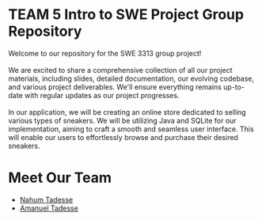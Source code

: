 # TEAM 5 Intro to SWE Project Group Repository
Welcome to our repository for the SWE 3313 group project!<br><br>We are excited to share a comprehensive collection of all our project materials, including slides, detailed documentation, our evolving codebase, and various project deliverables. We'll ensure everything remains up-to-date with regular updates as our project progresses.<br><br>In our application, we will be creating an online store dedicated to selling various types of sneakers. We will be utilizing Java and SQLite for our implementation, aiming to craft a smooth and seamless user interface. This will enable our users to effortlessly browse and purchase their desired sneakers.




# Meet Our Team

- [Nahum Tadesse](./nahumresume.md)
- [Amanuel Tadesse](AmanuelResume.md)
  
